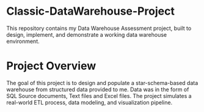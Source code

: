 # Classic-DataWarehouse-Project
This repository contains my Data Warehouse Assessment project, built to design, implement, and demonstrate a working data warehouse environment.

# Project Overview
The goal of this project is to design and populate a star-schema-based data warehouse from structured data provided to me. Data was in the form of SQL Source documents, Text files and Excel files. The project simulates a real-world ETL process, data modeling, and visualization pipeline.
